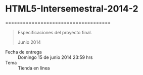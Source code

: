 <h1>HTML5-Intersemestral-2014-2</h1>
====================================
<blockquote>
  <p>Especificaciones del proyecto final.</p>
  <footer>Junio 2014</footer>
</blockquote>

<dl>
  <dt>Fecha de entrega</dt>
  <dd>Domingo 15 de junio 2014  23:59 hrs</dd>
  <dt>Tema</dt>
  <dd>Tienda en línea</dd>
</dl>